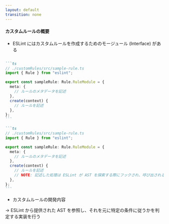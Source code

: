 ```yaml
---
layout: default
transition: none
---
```


<style scoped>
.slidev-vclick-hidden {
  display: none;
}
</style>

#### カスタムルールの概要

<div class="_bullet">

* ESLint にはカスタムルールを作成するためのモージュール (Interface) がある  

````md magic-move

```ts
// ./customRules/src/sample-rule.ts
import { Rule } from "eslint";

export const sampleRule: Rule.RuleModule = {
  meta: {
    // ルールのメタデータを記述
  },
  create(context) {
    // ルールを記述
  },
};
```

```ts
// ./customRules/src/sample-rule.ts
import { Rule } from "eslint";

export const sampleRule: Rule.RuleModule = {
  meta: {
    // ルールのメタデータを記述
  },
  create(context) {
    // ルールを記述
    // NOTE: 記述した処理は ESLint が AST を探索する際にフックされ、呼び出される
  },
};
```

````

<div v-click="2">

* カスタムルールの開発内容

→ ESLint から提供された AST を参照し、それを元に特定の条件に従うかを判定する実装を行う

</div>

</div>

<!-- 
ESLint には、カスタムルールを作成するためのモジュール、インターフェースがあり、その提供されたインターフェースに沿って記述することで、カスタムルールを開発することができます。  

[click] ここで記述されたカスタムルールは、eslint が AST を 探索 する際にフックされ、呼び出されます。  

[click] そのため、ESLint から提供された AST を参照し、それを元に、特定の条件に従うかを判定する実装を行う。というのが、カスタムールール開発の主な内容になります。
-->